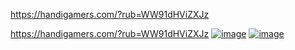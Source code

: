 https://handigamers.com/?rub=WW91dHViZXJz

https://handigamers.com/?rub=WW91dHViZXJz
[![image](https://github.com/OpenMacroInput/Search_InabilityHelp/assets/99685407/21c1b368-5894-40d9-84d3-a75171592f37)](https://handigamers.com/?rub=WW91dHViZXJz)
[![image](https://github.com/OpenMacroInput/Search_InabilityHelp/assets/99685407/0d383095-f21e-4914-ac06-a529fddfc35d)](https://handigamers.com/?rub=WW91dHViZXJz)
